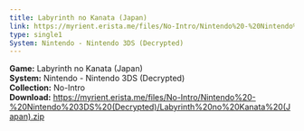 ```yaml
---
title: Labyrinth no Kanata (Japan)
link: https://myrient.erista.me/files/No-Intro/Nintendo%20-%20Nintendo%203DS%20(Decrypted)/Labyrinth%20no%20Kanata%20(Japan).zip
type: single1
System: Nintendo - Nintendo 3DS (Decrypted)
---
```

<b>Game:</b> Labyrinth no Kanata (Japan)<br>
<b>System:</b> Nintendo - Nintendo 3DS (Decrypted)<br>
<b>Collection:</b> No-Intro<br>
<b>Download:</b> https://myrient.erista.me/files/No-Intro/Nintendo%20-%20Nintendo%203DS%20(Decrypted)/Labyrinth%20no%20Kanata%20(Japan).zip